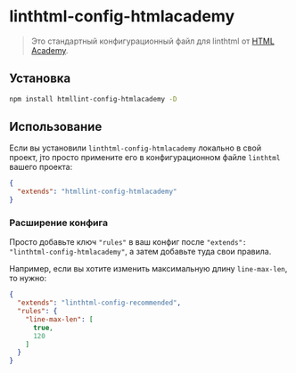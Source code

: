 # linthtml-config-htmlacademy
> Это стандартный конфигурационный файл для linthtml от [HTML Academy](https://htmlacademy.ru/).

## Установка

```bash
npm install htmllint-config-htmlacademy -D
```

## Использование

Если вы установили `linthtml-config-htmlacademy` локально в свой проект, jто просто примените его в конфигурационном файле `linthtml` вашего проекта:

```json
{
  "extends": "htmllint-config-htmlacademy"
}
```

### Расширение конфига

Просто добавьте ключ `"rules"` в ваш конфиг после `"extends": "linthtml-config-htmlacademy"`, а затем добавьте туда свои правила.

Например, если вы хотите изменить максимальную длину `line-max-len`, то нужно:

```json
{
  "extends": "linthtml-config-recommended",
  "rules": {
    "line-max-len": [
      true,
      120
    ]
  }
}
```
